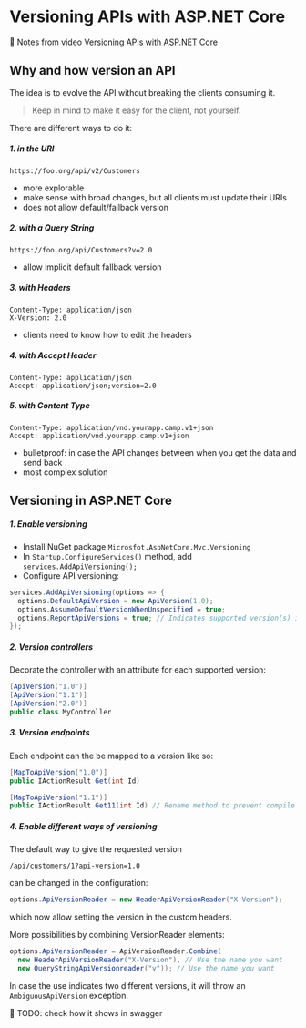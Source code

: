 # Versioning APIs with ASP.NET Core

:notebook: Notes from video [Versioning APIs with ASP.NET Core](https://youtu.be/ryPo5hYHSzM)

## Why and how version an API

The idea is to evolve the API without breaking the clients consuming it.

> Keep in mind to make it easy for the client, not yourself.

There are different ways to do it:

##### 1. in the URI
```
https://foo.org/api/v2/Customers
```

- more explorable
- make sense with broad changes, but all clients must update their URIs
- does not allow default/fallback version

##### 2. with a Query String
```
https://foo.org/api/Customers?v=2.0
```

- allow implicit default fallback version

##### 3. with Headers
```
Content-Type: application/json
X-Version: 2.0
```

- clients need to know how to edit the headers

##### 4. with Accept Header
```
Content-Type: application/json
Accept: application/json;version=2.0
```

##### 5. with Content Type
```
Content-Type: application/vnd.yourapp.camp.v1+json
Accept: application/vnd.yourapp.camp.v1+json
```

- bulletproof: in case the API changes between when you get the data and send back
- most complex solution

## Versioning in ASP.NET Core

##### 1. Enable versioning

- Install NuGet package `Microsfot.AspNetCore.Mvc.Versioning`
- In `Startup.ConfigureServices()` method, add `services.AddApiVersioning();`
- Configure API versioning:
```csharp
services.AddApiVersioning(options => {
  options.DefaultApiVersion = new ApiVersion(1,0);
  options.AssumeDefaultVersionWhenUnspecified = true;
  options.ReportApiVersions = true; // Indicates supported version(s) in the response headers
});
```

##### 2. Version controllers

Decorate the controller with an attribute for each supported version:
```csharp
[ApiVersion("1.0")]
[ApiVersion("1.1")]
[ApiVersion("2.0")]
public class MyController
```

##### 3. Version endpoints

Each endpoint can the be mapped to a version like so:
```csharp
[MapToApiVersion("1.0")]
public IActionResult Get(int Id)

[MapToApiVersion("1.1")]
public IActionResult Get11(int Id) // Rename method to prevent compile error
```

##### 4. Enable different ways of versioning

The default way to give the requested version
```
/api/customers/1?api-version=1.0
```
can be changed in the configuration:

```csharp
options.ApiVersionReader = new HeaderApiVersionReader("X-Version");
```
which now allow setting the version in the custom headers.

More possibilities by combining VersionReader elements:
```csharp
options.ApiVersionReader = ApiVersionReader.Combine(
  new HeaderApiVersionReader("X-Version"), // Use the name you want
  new QueryStringApiVersionreader("v")); // Use the name you want
```
In case the use indicates two different versions, it will throw an `AmbiguousApiVersion` exception.


:pencil: TODO: check how it shows in swagger